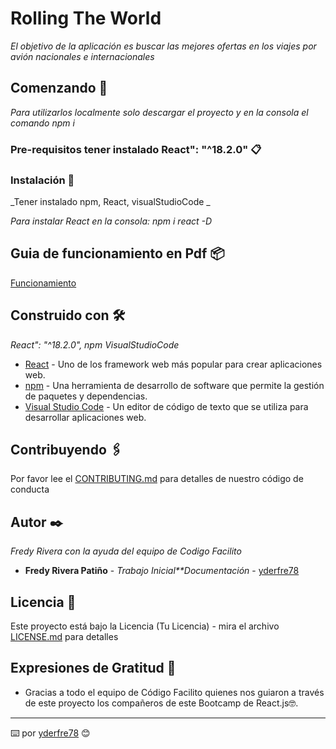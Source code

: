 # Rolling The World

_El objetivo de la aplicación es buscar las mejores 
ofertas en los viajes por avión nacionales e 
internacionales_

## Comenzando 🚀

_Para utilizarlos localmente solo descargar el proyecto y en la consola el comando npm i_




### Pre-requisitos tener instalado React": "^18.2.0" 📋




### Instalación 🔧

_Tener instalado npm, React,  visualStudioCode _


_Para instalar React en la consola: npm i react -D_




## Guia de funcionamiento en Pdf 📦
[Funcionamiento](https://yderfre.xyz/assets/paral-react/Rolling-The-Wolrd.pdf) 



## Construido con 🛠️

_React": "^18.2.0", npm VisualStudioCode_

* [React](https://es.reactjs.org/) - Uno de los framework web más popular para crear aplicaciones web.
* [npm](https://www.npmjs.com/) - Una herramienta de desarrollo de software que permite la gestión de paquetes y dependencias.
* [Visual Studio Code](https://code.visualstudio.com/) - Un editor de código de texto que se utiliza para desarrollar aplicaciones web.

## Contribuyendo 🖇️

Por favor lee el [CONTRIBUTING.md](https://github.com/yderfre78/rolling_app_world) para detalles de nuestro código de conducta





## Autor ✒️

_Fredy Rivera con la ayuda del equipo de Codigo Facilito_

* **Fredy Rivera Patiño** - *Trabajo Inicial**Documentación* - [yderfre78](https://github.com/yderfre78/)


## Licencia 📄

Este proyecto está bajo la Licencia (Tu Licencia) - mira el archivo [LICENSE.md](LICENSE.md) para detalles

## Expresiones de Gratitud 🎁

* Gracias a todo el equipo de Código Facilito  quienes nos guiaron a través de este proyecto  los compañeros de este Bootcamp de React.js🤓.



---
⌨️  por [yderfre78](https://github.com/yderfre78/) 😊